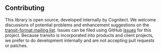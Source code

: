 ## Contributing

This library is open source, developed internally by Cognitect. We welcome discussions of potential problems and enhancement suggestions on the [transit-format mailing list](https://groups.google.com/forum/#!forum/transit-format). Issues can be filed using GitHub [issues](https://github.com/cognitect/transito-ruby/issues) for this project. Because transito is incorporated into products and client projects, we prefer to do development internally and are not accepting pull requests or patches.
